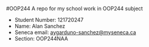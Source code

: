 #OOP244
A repo for my school work in OOP244 subject
- Student Number: 121720247
- Name: Alan Sanchez
- Seneca email: aygarduno-sanchez@myseneca.ca
- Section: OOP244NAA

